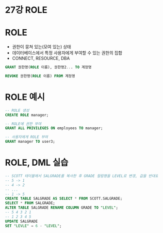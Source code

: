 # 27강 ROLE

# ROLE

- 권한이 뭉쳐 있는(모여 있는) 상태
- 데이터베이스에서 특정 사용자에게 부여할 수 있는 권한의 집합
- CONNECT, RESOURCE, DBA

```sql
GRANT 권한명(ROLE 이름), 권한명2... TO 계정명
```

```sql
REVOKE 권한명(ROLE 이름) FROM 계정명
```

# ROLE 예시

```sql
-- ROLE 생성
CREATE ROLE manager;

-- ROLE에 권한 부여
GRANT ALL PRIVILEGES ON employees TO manager;

-- 사용자에게 ROLE 부여
GRANT manager TO user3;
```

# ROLE, DML 실습

```sql
-- SCOTT 테이블에서 SALGRADE를 복사한 후 GRADE 컬럼명을 LEVEL로 변경, 값을 반대로 바꾸기
-- 5 -> 1
-- 4 -> 2
-- ...
-- 1 -> 5
CREATE TABLE SALGRADE AS SELECT * FROM SCOTT.SALGRADE;
SELECT * FROM SALGRADE;
ALTER TABLE SALGRADE RENAME COLUMN GRADE TO "LEVEL";
-- 5 4 3 2 1
-- 1 2 3 4 5
UPDATE SALGRADE
SET "LEVLE" = 6 - "LEVEL";
```